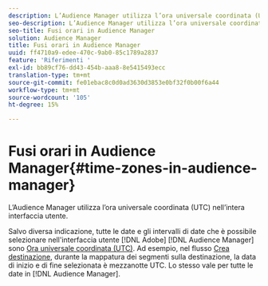 ```yaml
---
description: L’Audience Manager utilizza l’ora universale coordinata (UTC) nell’intera interfaccia utente.
seo-description: L’Audience Manager utilizza l’ora universale coordinata (UTC) nell’intera interfaccia utente.
seo-title: Fusi orari in Audience Manager
solution: Audience Manager
title: Fusi orari in Audience Manager
uuid: ff4710a9-edee-470c-9ab0-85c1789a2837
feature: 'Riferimenti '
exl-id: bb89cf76-dd43-454b-aaa8-8e5415493ecc
translation-type: tm+mt
source-git-commit: fe01ebac8c0d0ad3630d3853e0bf32f0b00f6a44
workflow-type: tm+mt
source-wordcount: '105'
ht-degree: 15%

---
```


# Fusi orari in Audience Manager{#time-zones-in-audience-manager}

L’Audience Manager utilizza l’ora universale coordinata (UTC) nell’intera interfaccia utente.

Salvo diversa indicazione, tutte le date e gli intervalli di date che è possibile selezionare nell&#39;interfaccia utente [!DNL Adobe] [!DNL Audience Manager] sono [Ora universale coordinata (UTC)](https://www.timeanddate.com/worldclock/timezone/utc). Ad esempio, nel flusso [Crea destinazione](../features/destinations/create-cookie-destination.md#segments-mapping), durante la mappatura dei segmenti sulla destinazione, la data di inizio e di fine selezionata è mezzanotte UTC. Lo stesso vale per tutte le date in [!DNL Audience Manager].
